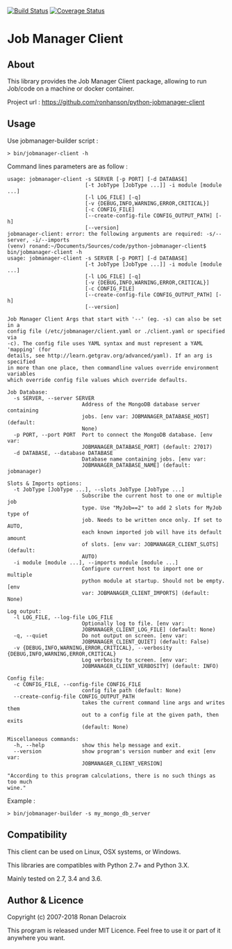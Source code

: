 [![Build Status](https://travis-ci.org/ronhanson/python-jobmanager-client.svg?branch=master)](https://travis-ci.org/ronhanson/python-jobmanager-client)
[![Coverage Status](https://coveralls.io/repos/github/ronhanson/python-jobmanager-client/badge.svg?branch=master)](https://coveralls.io/github/ronhanson/python-jobmanager-client?branch=master)

Job Manager Client
==================

About
-----

This library provides the Job Manager Client package, allowing to run Job/code on a machine or docker container.

Project url : https://github.com/ronhanson/python-jobmanager-client


Usage
-----

Use jobmanager-builder script :

    > bin/jobmanager-client -h

Command lines parameters are as follow :    

    usage: jobmanager-client -s SERVER [-p PORT] [-d DATABASE]
                             [-t JobType [JobType ...]] -i module [module ...]
                             [-l LOG_FILE] [-q]
                             [-v {DEBUG,INFO,WARNING,ERROR,CRITICAL}]
                             [-c CONFIG_FILE]
                             [--create-config-file CONFIG_OUTPUT_PATH] [-h]
                             [--version]
    jobmanager-client: error: the following arguments are required: -s/--server, -i/--imports
    (venv) ronand:~/Documents/Sources/code/python-jobmanager-client$ bin/jobmanager-client -h
    usage: jobmanager-client -s SERVER [-p PORT] [-d DATABASE]
                             [-t JobType [JobType ...]] -i module [module ...]
                             [-l LOG_FILE] [-q]
                             [-v {DEBUG,INFO,WARNING,ERROR,CRITICAL}]
                             [-c CONFIG_FILE]
                             [--create-config-file CONFIG_OUTPUT_PATH] [-h]
                             [--version]
    
    Job Manager Client Args that start with '--' (eg. -s) can also be set in a
    config file (/etc/jobmanager/client.yaml or ./client.yaml or specified via
    -c). The config file uses YAML syntax and must represent a YAML 'mapping' (for
    details, see http://learn.getgrav.org/advanced/yaml). If an arg is specified
    in more than one place, then commandline values override environment variables
    which override config file values which override defaults.
    
    Job Database:
      -s SERVER, --server SERVER
                            Address of the MongoDB database server containing
                            jobs. [env var: JOBMANAGER_DATABASE_HOST] (default:
                            None)
      -p PORT, --port PORT  Port to connect the MongoDB database. [env var:
                            JOBMANAGER_DATABASE_PORT] (default: 27017)
      -d DATABASE, --database DATABASE
                            Database name containing jobs. [env var:
                            JOBMANAGER_DATABASE_NAME] (default: jobmanager)
    
    Slots & Imports options:
      -t JobType [JobType ...], --slots JobType [JobType ...]
                            Subscribe the current host to one or multiple job
                            type. Use "MyJob==2" to add 2 slots for MyJob type of
                            job. Needs to be written once only. If set to AUTO,
                            each known imported job will have its default amount
                            of slots. [env var: JOBMANAGER_CLIENT_SLOTS] (default:
                            AUTO)
      -i module [module ...], --imports module [module ...]
                            Configure current host to import one or multiple
                            python module at startup. Should not be empty. [env
                            var: JOBMANAGER_CLIENT_IMPORTS] (default: None)
    
    Log output:
      -l LOG_FILE, --log-file LOG_FILE
                            Optionally log to file. [env var:
                            JOBMANAGER_CLIENT_LOG_FILE] (default: None)
      -q, --quiet           Do not output on screen. [env var:
                            JOBMANAGER_CLIENT_QUIET] (default: False)
      -v {DEBUG,INFO,WARNING,ERROR,CRITICAL}, --verbosity {DEBUG,INFO,WARNING,ERROR,CRITICAL}
                            Log verbosity to screen. [env var:
                            JOBMANAGER_CLIENT_VERBOSITY] (default: INFO)
    
    Config file:
      -c CONFIG_FILE, --config-file CONFIG_FILE
                            config file path (default: None)
      --create-config-file CONFIG_OUTPUT_PATH
                            takes the current command line args and writes them
                            out to a config file at the given path, then exits
                            (default: None)
    
    Miscellaneous commands:
      -h, --help            show this help message and exit.
      --version             show program's version number and exit [env var:
                            JOBMANAGER_CLIENT_VERSION]
    
    "According to this program calculations, there is no such things as too much
    wine."

Example : 

    > bin/jobmanager-builder -s my_mongo_db_server


Compatibility
-------------

This client can be used on Linux, OSX systems, or Windows.

This libraries are compatibles with Python 2.7+ and Python 3.X.

Mainly tested on 2.7, 3.4 and 3.6.


Author & Licence
----------------

Copyright (c) 2007-2018 Ronan Delacroix

This program is released under MIT Licence. Feel free to use it or part of it anywhere you want.
 
